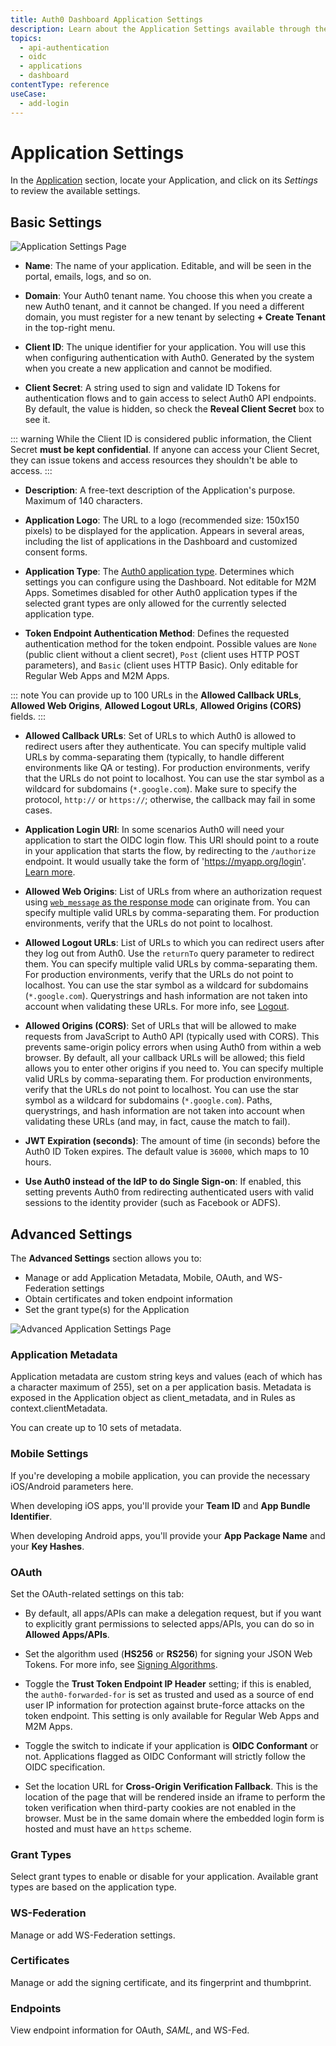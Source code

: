 ```yaml
---
title: Auth0 Dashboard Application Settings
description: Learn about the Application Settings available through the Auth0 Dashboard.
topics:
  - api-authentication
  - oidc
  - applications
  - dashboard
contentType: reference
useCase:
  - add-login
---
```


# Application Settings

In the [Application](${manage_url}/#/applications) section, locate your Application, and click on its *Settings* to review the available settings.

## Basic Settings

![Application Settings Page](/media/articles/applications/settings.png)

- **Name**: The name of your application. Editable, and will be seen in the portal, emails, logs, and so on.

- **Domain**: Your Auth0 tenant name. You choose this when you create a new Auth0 tenant, and it cannot be changed. If you need a different domain, you must register for a new tenant by selecting **+ Create Tenant** in the top-right menu.

- **Client ID**: The unique identifier for your application. You will use this when configuring authentication with Auth0. Generated by the system when you create a new application and cannot be modified.

- **Client Secret**: A string used to sign and validate ID Tokens for authentication flows and to gain access to select Auth0 API endpoints. By default, the value is hidden, so check the **Reveal Client Secret** box to see it.

::: warning
While the Client ID is considered public information, the Client Secret **must be kept confidential**. If anyone can access your Client Secret, they can issue tokens and access resources they shouldn't be able to access.
:::

- **Description**: A free-text description of the Application's purpose. Maximum of 140 characters.

- **Application Logo**: The URL to a logo (recommended size: 150x150 pixels) to be displayed for the application. Appears in several areas, including the list of applications in the Dashboard and customized consent forms.

- **Application Type**: The [Auth0 application type](/applications/concepts/app-types-auth0). Determines which settings you can configure using the Dashboard. Not editable for M2M Apps. Sometimes disabled for other Auth0 application types if the selected grant types are only allowed for the currently selected application type.

- **Token Endpoint Authentication Method**: Defines the requested authentication method for the token endpoint. Possible values are `None` (public client without a client secret), `Post` (client uses HTTP POST parameters), and `Basic` (client uses HTTP Basic). Only editable for Regular Web Apps and M2M Apps.

::: note
You can provide up to 100 URLs in the **Allowed Callback URLs**, **Allowed Web Origins**, **Allowed Logout URLs**, **Allowed Origins (CORS)** fields.
:::

- **Allowed Callback URLs**: Set of URLs to which Auth0 is allowed to redirect users after they authenticate. You can specify multiple valid URLs by comma-separating them (typically, to handle different environments like QA or testing). For production environments, verify that the URLs do not point to localhost. You can use the star symbol as a wildcard for subdomains (`*.google.com`). Make sure to specify the protocol, `http://` or `https://`; otherwise, the callback may fail in some cases.

- **Application Login URI**: In some scenarios Auth0 will need your application to start the OIDC login flow. This URI should point to a route in your application that starts the flow, by redirecting to the `/authorize` endpoint. It would usually take the form of 'https://myapp.org/login'. [Learn more](/universal-login/default-login-url).

- **Allowed Web Origins**: List of URLs from where an authorization request using [`web_message` as the response mode](/protocols/oauth2#how-response-mode-works) can originate from. You can specify multiple valid URLs by comma-separating them. For production environments, verify that the URLs do not point to localhost.

- **Allowed Logout URLs**: List of URLs to which you can redirect users after they log out from Auth0. Use the `returnTo` query parameter to redirect them. You can specify multiple valid URLs by comma-separating them.  For production environments, verify that the URLs do not point to localhost. You can use the star symbol as a wildcard for subdomains (`*.google.com`). Querystrings and hash information are not taken into account when validating these URLs. For more info, see [Logout](/logout).

- **Allowed Origins (CORS)**: Set of URLs that will be allowed to make requests from JavaScript to Auth0 API (typically used with CORS). This prevents same-origin policy errors when using Auth0 from within a web browser. By default, all your callback URLs will be allowed; this field allows you to enter other origins if you need to. You can specify multiple valid URLs by comma-separating them. For production environments, verify that the URLs do not point to localhost. You can use the star symbol as a wildcard for subdomains (`*.google.com`). Paths, querystrings, and hash information are not taken into account when validating these URLs (and may, in fact, cause the match to fail).

- **JWT Expiration (seconds)**: The amount of time (in seconds) before the Auth0 ID Token expires. The default value is `36000`, which maps to 10 hours.

- **Use Auth0 instead of the IdP to do Single Sign-on**: If enabled, this setting prevents Auth0 from redirecting authenticated users with valid sessions to the identity provider (such as Facebook or ADFS).

## Advanced Settings

The **Advanced Settings** section allows you to:

* Manage or add Application Metadata, Mobile, OAuth, and WS-Federation settings 
* Obtain certificates and token endpoint information
* Set the grant type(s) for the Application

![Advanced Application Settings Page](/media/articles/applications/advanced-settings.png)

### Application Metadata

Application metadata are custom string keys and values (each of which has a character maximum of 255), set on a per application basis. Metadata is exposed in the Application object as client_metadata, and in Rules as context.clientMetadata.

You can create up to 10 sets of metadata.

### Mobile Settings

If you're developing a mobile application, you can provide the necessary iOS/Android parameters here.

When developing iOS apps, you'll provide your **Team ID** and **App Bundle Identifier**.

When developing Android apps, you'll provide your **App Package Name** and your **Key Hashes**.

### OAuth

Set the OAuth-related settings on this tab:

* By default, all apps/APIs can make a delegation request, but if you want to explicitly grant permissions to selected apps/APIs, you can do so in **Allowed Apps/APIs**.

* Set the algorithm used (**HS256** or **RS256**) for signing your JSON Web Tokens. For more info, see [Signing Algorithms](/tokens/concepts/signing-algorithms).

* Toggle the **Trust Token Endpoint IP Header** setting; if this is enabled, the `auth0-forwarded-for` is set as trusted and used as a source of end user IP information for protection against brute-force attacks on the token endpoint. This setting is only available for Regular Web Apps and M2M Apps.

* Toggle the switch to indicate if your application is **OIDC Conformant** or not. Applications flagged as OIDC Conformant will strictly follow the OIDC specification. 

* Set the location URL for **Cross-Origin Verification Fallback**. This is the location of the page that will be rendered inside an iframe to perform the token verification when third-party cookies are not enabled in the browser. Must be in the same domain where the embedded login form is hosted and must have an `https` scheme.

### Grant Types

Select grant types to enable or disable for your application. Available grant types are based on the application type.

### WS-Federation

Manage or add WS-Federation settings.

### Certificates

Manage or add the signing certificate, and its fingerprint and thumbprint.

### Endpoints

View endpoint information for OAuth, <dfn data-key="security-assertion-markup-language">SAML</dfn>, and WS-Fed.

